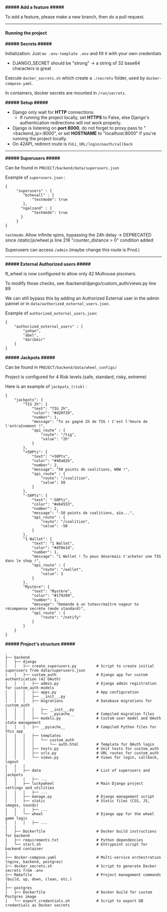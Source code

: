 **\#\#\#\#\# Add a feature \#\#\#\#\#**

To add a feature, please make a new branch, then do a pull request.

---

#### Running the project

**\#\#\#\#\# Secrets \#\#\#\#\#**

Initialization: Just `mv .env-template .env` and fill it with your own credentials

* DJANGO_SECRET should be "strong" -> a string of 32 base64 characters is great

Execute `docker_secrets.sh` which create a `./secrets` folder, used by `docker-compose.yaml`.

In containers, docker secrets are mounted in `/run/secrets`.

**\#\#\#\#\# Setup \#\#\#\#\#**

* Django only wait for **HTTP** connections.
  * If running the project locally, set **HTTPS** to False, else Django's authentication redirections will not work properly.
* Django is listening on **port 8000**, do not forget to proxy pass to "<backend_ip>:8000", or set **HOSTNAME** to "localhost:8000" if you're running the project locally.
* On 42API, redirect route is `FULL_URL/login/oauth/callback`

---

**\#\#\#\#\# Superusers \#\#\#\#\#**

Can be found in `PROJECT/backend/data/superusers.json`

Example of `superusers.json` :

```
{
     "superusers" : {
        "bchevall" : {
            "testmode": true
        },
       "ngalzand" : {
            "testmode": true
       }
     }
}
```

`testmode`: Allow infinite spins, bypassing the 24h delay
->  DEPRECATED since /static/js/wheel.js line 216 "counter_distance > 0" condition added

Superusers can access `/admin` (maybe change this route is Prod.)

---

**\#\#\#\#\# External Authorized users \#\#\#\#\#**

ft_wheel is now configured to allow only 42 Mulhouse pisciners.

To modify those checks, see /backend/django/custom_auth/views.py line 89

We can still bypass this by adding an Authorized External user in the admin pannel or in `data/authorized_external_users.json`.

Example of `authorized_external_users.json`:

```
{
    "authorized_external_users" : [
        "yohan",
        "abel",
        "daribeir"
    ]
}
```


**\#\#\#\#\# Jackpots \#\#\#\#\#**

Can be found in `PROJECT/backend/data/wheel_configs/`

Project is configured for 4 Risk levels (safe, standard, risky, extreme)

Here is an example of `jackpots_(risk)` :

```
{
    "jackpots": {
        "TIG 2h": {
            "text": "TIG 2h",
            "color": "#d20f39",
            "number": 1,
            "message": "Tu as gagné 2h de TIG ! C'est l'heure de l'entraînement !",
            "api_route" : {
                "route": "/tig",
                "value": "2h"
            }
        },
        "+50Pts": {
            "text": "+50Pts",
            "color": "#40a02b",
            "number": 2,
            "message": "50 points de coalitions, WOW !",
            "api_route" : {
                "route": "/coalition",
                "value": 50
            }
        },
        "-50Pts": {
            "text": "-50Pts",
            "color": "#e64553",
            "number": 2,
            "message": "-50 points de coalitions, aïe...",
            "api_route" : {
                "route": "/coalition",
                "value": -50
            }
        },
        "1 Wallet": {
            "text": "1 Wallet",
            "color": "#df8e1d",
            "number": 1,
            "message": "1 Wallet ! Tu peux désormais t'acheter une TIG dans le shop !",
            "api_route" : {
                "route": "/wallet",
                "value": 1
            }
        },
        "Mystère": {
            "text": "Mystère",
            "color": "#179299",
            "number": 1,
            "message": "Demande à un tuteur/maître nageur ta récompense secrète (mode standard)",
            "api_route" : {
                "route": "/notify"
            }
        }
    }
}

```

**\#\#\#\#\# Project's structure \#\#\#\#\#**

```
.
├── backend
│   ├── django
│   │   ├── create_superusers.py         # Script to create initial superusers from data/superusers.json
│   │   ├── custom_auth                  # Django app for custom authentication (42 OAuth)
│   │   │   ├── admin.py                 # Django admin registration for custom_auth models
│   │   │   ├── apps.py                  # App configuration
│   │   │   ├── __init__.py
│   │   │   ├── migrations               # Database migrations for custom_auth
│   │   │   │   ├── __init__.py
│   │   │   │   └── __pycache__          # Compiled migration files
│   │   │   ├── models.py                # Custom user model and OAuth state management
│   │   │   ├── __pycache__              # Compiled Python files for this app
│   │   │   ├── templates
│   │   │   │   └── custom_auth
│   │   │   │       └── auth.html        # Template for OAuth login
│   │   │   ├── tests.py                 # Unit tests for custom_auth
│   │   │   ├── urls.py                  # URL routes for custom_auth
│   │   │   └── views.py                 # Views for login, callback, logout
|   |   |
│   │   ├── data                         # List of superusers and jackpots
|   |   |   ├── ...
│   │   ├── luckywheel                   # Main Django project settings and utilities
|   |   |   ├── ...
│   │   ├── manage.py                    # Django management script
│   │   ├── static                       # Static files (CSS, JS, images, sounds)
|   |   |   ├── ...
│   │   └── wheel                        # Django app for the wheel game logic
|   |   |   ├── ...
|   |
│   ├── Dockerfile                       # Docker build instructions for backend
│   ├── requirements.txt                 # Python dependencies
│   └── start.sh                         # Entrypoint script for backend container
|
├── docker-compose.yaml                  # Multi-service orchestration (nginx, backend, postgres)
├── docker_secrets.sh                    # Script to generate Docker secrets from .env
├── Makefile                             # Project management commands (build, up, down, clean, etc.)
|
├── postgres
│   ├── Dockerfile                       # Docker build for custom Postgres image
│   └── export_credentials.sh            # Script to export DB credentials as Docker secrets
```
